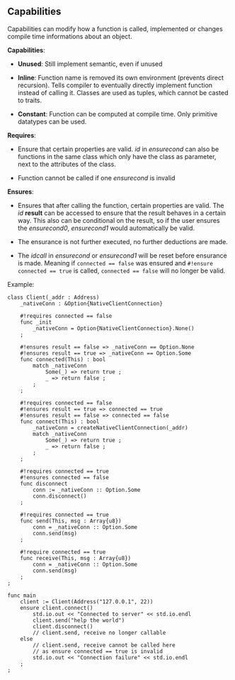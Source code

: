 ## Capabilities

Capabilities can modify how a function is called, implemented or changes
compile time informations about an object.

**Capabilities**:

- **Unused**: Still implement semantic, even if unused

- **Inline**: Function name is removed its own environment (prevents direct
  recursion). Tells compiler to eventually directly implement function
  instead of calling it. Classes are used as tuples, which cannot be casted
  to traits.

- **Constant**: Function can be computed at compile time. Only primitive
  datatypes can be used.

**Requires**:

- Ensure that certain properties are valid. *id* in *ensurecond* can also be
  functions in the same class which only have the class as parameter, next
  to the attributes of the class.

- Function cannot be called if one *ensurecond* is invalid

**Ensures**:

- Ensures that after calling the function, certain properties are valid. The
  *id* **result** can be accessed to ensure that the result behaves in a
  certain way. This also can be conditional on the result, so if the 
  user ensures the *ensurecond0*, *ensurecond1* would automatically be valid.

- The ensurance is not further executed, no further deductions are made.

- The *idcall* in *ensurecond* or *ensurecond1* will be reset before ensurance
  is made. Meaning if ``connected == false`` was ensured and
  ``#!ensure connected == true`` is called, ``connected == false`` will no
  longer be valid.

Example:

```
class Client(_addr : Address)
    _nativeConn : &Option{NativeClientConnection}

    #!requires connected == false
    func _init
        _nativeConn = Option{NativeClientConnection}.None()
    ;

    #!ensures result == false => _nativeConn == Option.None
    #!ensures result == true => _nativeConn == Option.Some
    func connected(This) : bool
        match _nativeConn
            Some(_) => return true ;
            _ => return false ;
        ;
    ;

    #!requires connected == false
    #!ensures result == true => connected == true
    #!ensures result == false => connected == false
    func connect(This) : bool
        _nativeConn = createNativeClientConnection(_addr)
        match _nativeConn
            Some(_) => return true ;
            _ => return false ;
        ;
    ;

    #!requires connected == true
    #!ensures connected == false
    func disconnect
        conn := _nativeConn :: Option.Some
        conn.disconnect()
    ;

    #!requires connected == true
    func send(This, msg : Array{u8})
        conn = _nativeConn :: Option.Some
        conn.send(msg)
    ;

    #!require connected == true
    func receive(This, msg : Array{u8})
        conn = _nativeConn :: Option.Some
        conn.send(msg)
    ;
;

func main
    client := Client(Address("127.0.0.1", 22))
    ensure client.connect()
        std.io.out << "Connected to server" << std.io.endl
        client.send("help the world")
        client.disconnect()
        // client.send, receive no longer callable
    else
        // client.send, receive cannot be called here
        // as ensure connected == true is invalid
        std.io.out << "Connection failure" << std.io.endl
    ;
;
```

